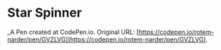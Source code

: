 # Star Spinner
 _A Pen created at CodePen.io. Original URL: [https://codepen.io/rotem-narder/pen/GVZLVG](https://codepen.io/rotem-narder/pen/GVZLVG).

 